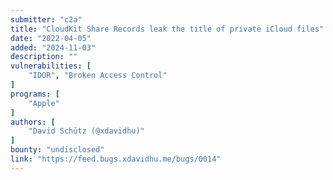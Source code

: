 ```yaml
---
submitter: "c2a"
title: "CloudKit Share Records leak the title of private iCloud files"
date: "2022-04-05"
added: "2024-11-03"
description: ""
vulnerabilities: [
    "IDOR", "Broken Access Control"
]
programs: [
    "Apple"
]
authors: [
    "David Schütz (@xdavidhu)"
]
bounty: "undisclosed"
link: "https://feed.bugs.xdavidhu.me/bugs/0014"
---
```




